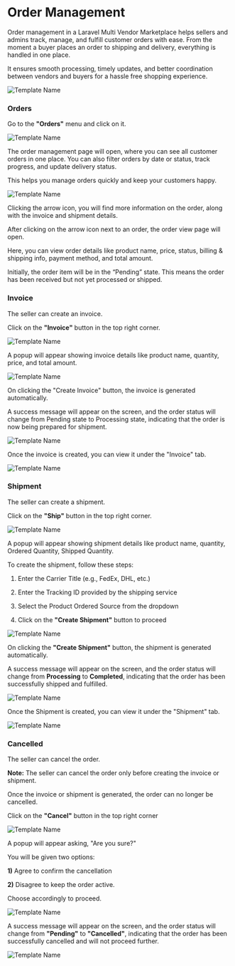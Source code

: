 # Order Management

Order management in a Laravel Multi Vendor Marketplace helps sellers and admins track, manage, and fulfill customer orders with ease. 
From the moment a buyer places an order to shipping and delivery, everything is handled in one place. 

It ensures smooth processing, timely updates, and better coordination between vendors and buyers for a hassle free shopping experience.

![Template Name](../../assets/2.3.0/images/multi-vendor-marketplace/1homepage.png)

### Orders

Go to the **"Orders"** menu and click on it. 

![Template Name](../../assets/2.3.0/images/multi-vendor-marketplace/dashboard-order.png)


The order management page will open, where you can see all customer orders in one place. You can also filter orders by date or status, track progress, and update delivery status. 

This helps you manage orders quickly and keep your customers happy.

![Template Name](../../assets/2.3.0/images/multi-vendor-marketplace/order-page.png)

Clicking the arrow icon, you will find more information on the order, along with the invoice and shipment details.

After clicking on the arrow icon next to an order, the order view page will open. 

Here, you can view order details like product name, price, status, billing & shipping info, payment method, and total amount.

Initially, the order item will be in the “Pending” state. This means the order has been received but not yet processed or shipped. 

### Invoice

The seller can create an invoice. 

Click on the **"Invoice"** button in the top right corner.

![Template Name](../../assets/2.3.0/images/multi-vendor-marketplace/pending-status-invoice.png)

A popup will appear showing invoice details like product name, quantity, price, and total amount. 

![Template Name](../../assets/2.3.0/images/multi-vendor-marketplace/create-invoice.png)

On clicking the "Create Invoice" button, the invoice is generated automatically.

A success message will appear on the screen, and the order status will change from Pending state to Processing state, indicating that the order is now being prepared for shipment.

![Template Name](../../assets/2.3.0/images/multi-vendor-marketplace/processing-state.png)

Once the invoice is created, you can view it under the "Invoice" tab.

![Template Name](../../assets/2.3.0/images/multi-vendor-marketplace/invoice.png)

### Shipment

The seller can create a shipment. 

Click on the **"Ship"** button in the top right corner.

![Template Name](../../assets/2.3.0/images/multi-vendor-marketplace/Ship-button.png)

A popup will appear showing shipment details like product name, quantity, Ordered Quantity, Shipped Quantity.

To create the shipment, follow these steps:

1) Enter the Carrier Title (e.g., FedEx, DHL, etc.)


2) Enter the Tracking ID provided by the shipping service


3) Select the Product Ordered Source from the dropdown


4) Click on the **"Create Shipment"** button to proceed

![Template Name](../../assets/2.3.0/images/multi-vendor-marketplace/create-ship.png)

On clicking the **"Create Shipment"** button, the shipment is generated automatically. 

A success message will appear on the screen, and the order status will change from **Processing** to **Completed**, indicating that the order has been successfully shipped and fulfilled.

![Template Name](../../assets/2.3.0/images/multi-vendor-marketplace/complete.png)

Once the Shipment is created, you can view it under the "Shipment" tab.

![Template Name](../../assets/2.3.0/images/multi-vendor-marketplace/Shipment.png)

### Cancelled

The seller can cancel the order. 

**Note:** The seller can cancel the order only before creating the invoice or shipment. 

Once the invoice or shipment is generated, the order can no longer be cancelled.

Click on the **"Cancel"** button in the top right corner

![Template Name](../../assets/2.3.0/images/multi-vendor-marketplace/cancel-button.png)

A popup will appear asking, "Are you sure?"

You will be given two options: 

**1)** Agree to confirm the cancellation

**2)** Disagree to keep the order active. 

Choose accordingly to proceed. 

![Template Name](../../assets/2.3.0/images/multi-vendor-marketplace/msg-popup.png)

A success message will appear on the screen, and the order status will change from **"Pending"** to **"Cancelled"**, indicating that the order has been successfully cancelled and will not proceed further.

![Template Name](../../assets/2.3.0/images/multi-vendor-marketplace/cancelled.png)

